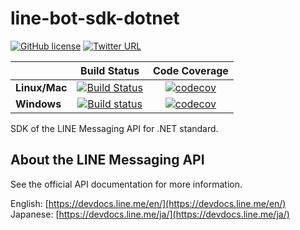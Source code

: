 line-bot-sdk-dotnet
==

[![GitHub license](https://img.shields.io/badge/license-Apache%202-green.svg)](https://raw.githubusercontent.com/dlemstra/line-bot-sdk-dotnet/master/License.txt)
[![Twitter URL](https://img.shields.io/twitter/url/https/twitter.com/fold_left.svg?style=social&label=Follow%20%40MagickNET)](https://twitter.com/MagickNET)

|             |Build Status|Code Coverage|
|-------------|:----------:|:-----------:|
|**Linux/Mac**| [![Build Status](https://travis-ci.org/dlemstra/line-bot-sdk-dotnet.svg?branch=master)](https://travis-ci.org/dlemstra/line-bot-sdk-dotnet)|[![codecov](https://codecov.io/gh/dlemstra/line-bot-sdk-dotnet/branch/master/graph/badge.svg)](https://codecov.io/gh/dlemstra/line-bot-sdk-dotnet)|
|**Windows**  | [![Build status](https://ci.appveyor.com/api/projects/status/qxa3wd2ijvdi0bq8/branch/master?svg=true)](https://ci.appveyor.com/project/dlemstra/line-bot-sdk-dotnet/branch/master)|[![codecov](https://codecov.io/gh/dlemstra/line-bot-sdk-dotnet/branch/master/graph/badge.svg)](https://codecov.io/gh/dlemstra/line-bot-sdk-dotnet)|



SDK of the LINE Messaging API for .NET standard.

About the LINE Messaging API
--

See the official API documentation for more information.

English: [https://devdocs.line.me/en/](https://devdocs.line.me/en/)<br>
Japanese: [https://devdocs.line.me/ja/](https://devdocs.line.me/ja/)